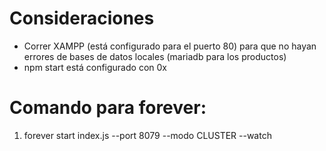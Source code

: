 # Consideraciones
- Correr XAMPP (está configurado para el puerto 80) para que no hayan errores de bases de datos locales (mariadb para los productos)
- npm start está configurado con 0x

# Comando para forever:
1. forever start index.js --port 8079 --modo CLUSTER --watch